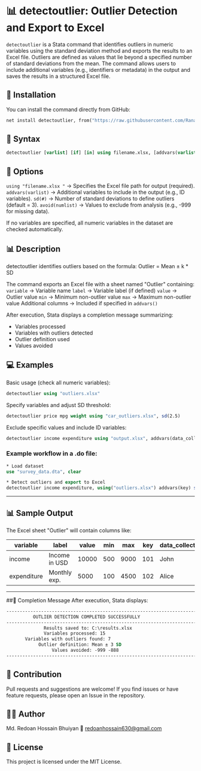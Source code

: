 # 📊 detectoutlier: Outlier Detection and Export to Excel
`detectoutlier` is a Stata command that identifies outliers in numeric variables using the standard deviation method and exports the results to an Excel file. Outliers are defined as values that lie beyond a specified number of standard deviations from the mean. The command allows users to include additional variables (e.g., identifiers or metadata) in the output and saves the results in a structured Excel file.

## 🚀 Installation
You can install the command directly from GitHub:
```stata
net install detectoutlier, from("https://raw.githubusercontent.com/RanaRedoan/detectoutlier/main") replace
```
## 📖 Syntax
```stata
detectoutlier [varlist] [if] [in] using filename.xlsx, [addvars(varlist) sd(#) avoid(numlist)]
```

## 📌 Options
`using "filename.xlsx "` → Specifies the Excel file path for output (required).
`addvars(varlist)` → Additional variables to include in the output (e.g., ID variables).
`sd(#)` → Number of standard deviations to define outliers (default = 3).
`avoid(numlist)` → Values to exclude from analysis (e.g., -999 for missing data).

If no variables are specified, all numeric variables in the dataset are checked automatically.

## 📊 Description
detectoutlier identifies outliers based on the formula:
Outlier = Mean ± k * SD

The command exports an Excel file with a sheet named "Outlier" containing:
`variable` → Variable name
`label` → Variable label (if defined)
`value` → Outlier value
`min` → Minimum non-outlier value
`max` → Maximum non-outlier value
Additional columns → Included if specified in `addvars()`

After execution, Stata displays a completion message summarizing:
- Variables processed
- Variables with outliers detected
- Outlier definition used
- Values avoided

## 💻 Examples
Basic usage (check all numeric variables):
```stata
detectoutlier using "outliers.xlsx"
```
Specify variables and adjust SD threshold:
```stata
detectoutlier price mpg weight using "car_outliers.xlsx", sd(2.5)
```
Exclude specific values and include ID variables:
```stata
detectoutlier income expenditure using "output.xlsx", addvars(data_collector key hhid) sd(2.5) avoid(-999 -888)
```

### Example workflow in a .do file:
```stata
* Load dataset
use "survey_data.dta", clear

* Detect outliers and export to Excel
detectoutlier income expenditure, using("outliers.xlsx") addvars(key) sd(3) avoid(-999)
```
---
## 📊 Sample Output
The Excel sheet "Outlier" will contain columns like:

| variable    | label         | value | min | max  | key | data\_collector |
| ----------- | ------------- | ----- | --- | ---- | --- | --------------- |
| income      | Income in USD | 10000 | 500 | 9000 | 101 | John            |
| expenditure | Monthly exp.  | 5000  | 100 | 4500 | 102 | Alice           |

---

##🧾 Completion Message
After execution, Stata displays:
```stata
-------------------------------------------------------------------------------
          OUTLIER DETECTION COMPLETED SUCCESSFULLY
-------------------------------------------------------------------------------
              Results saved to: C:\results.xlsx
              Variables processed: 15
       Variables with outliers found: 7
            Outlier definition: Mean ± 3 SD
                 Values avoided: -999 -888
-------------------------------------------------------------------------------
```
## 🤝 Contribution
Pull requests and suggestions are welcome!
If you find issues or have feature requests, please open an Issue in the repository.

## 👨‍💻 Author
Md. Redoan Hossain Bhuiyan
📧 redoanhossain630@gmail.com

## 📌 License
This project is licensed under the MIT License.


